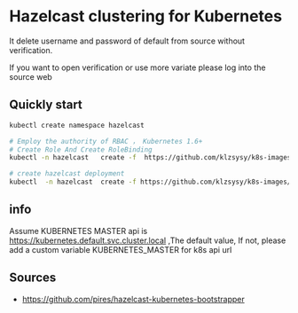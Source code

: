 # Hazelcast clustering for Kubernetes

It delete username and password of default from source without verification.

If you want to open verification or use more variate please log into the source web



## Quickly start

```bash
kubectl create namespace hazelcast

# Employ the authority of RBAC ， Kubernetes 1.6+
# Create Role And Create RoleBinding
kubectl -n hazelcast   create -f  https://github.com/klzsysy/k8s-images/raw/master/hazelcast-kubernetes/hazelcast-RBAC.yaml

# create hazelcast deployment
kubectl  -n hazelcast  create -f https://github.com/klzsysy/k8s-images/raw/master/hazelcast-kubernetes/hazelcast-k8s.yaml

```

## info
Assume KUBERNETES MASTER api is https://kubernetes.default.svc.cluster.local ,The default value, If not, please add a custom variable KUBERNETES_MASTER for k8s api url




## Sources

- https://github.com/pires/hazelcast-kubernetes-bootstrapper